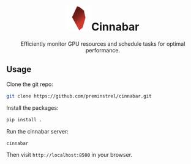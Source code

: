 <div>
    <center>
        <h1 align="center"><img src="cinnabar_server/static/img/cinnabar.png" style="height:65px;">Cinnabar</h1>
        <p align="center">Efficiently monitor GPU resources and schedule tasks for optimal performance.</p>
    </center>
</div>

## Usage
Clone the git repo:
```bash
git clone https://github.com/preminstrel/cinnabar.git
```

Install the packages:

```bash
pip install .
```

Run the cinnabar server:
```bash
cinnabar
```

Then visit `http://localhost:8500` in your browser.